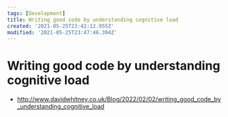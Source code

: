 ```yaml
---
tags: [Development]
title: Writing good code by understanding cognitive load
created: '2021-05-25T23:42:12.955Z'
modified: '2021-05-25T23:47:46.394Z'
---
```


# Writing good code by understanding cognitive load

* http://www.davidwhitney.co.uk/Blog/2022/02/02/writing_good_code_by_understanding_cognitive_load

